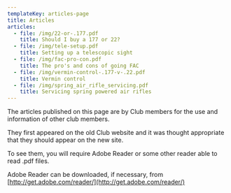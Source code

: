 ```yaml
---
templateKey: articles-page
title: Articles
articles:
  - file: /img/22-or-.177.pdf
    title: Should I buy a 177 or 22?
  - file: /img/tele-setup.pdf
    title: Setting up a telescopic sight
  - file: /img/fac-pro-con.pdf
    title: The pro's and cons of going FAC
  - file: /img/vermin-control-.177-v-.22.pdf
    title: Vermin control
  - file: /img/spring_air_rifle_servicing.pdf
    title: Servicing spring powered air rifles
---
```

The articles published on this page are by Club members for the use and information of other club members.

They first appeared on the old Club website and it was thought appropriate that they should appear on the new site.

To see them, you will require Adobe Reader or some other reader able to read .pdf files.

Adobe Reader can be downloaded, if necessary, from [http://get.adobe.com/reader/](http://get.adobe.com/reader/)
